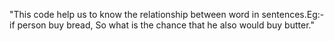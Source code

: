 "This code help us to know the relationship between word in sentences.Eg:- if person buy bread, So what is the chance that he also would buy butter." 
